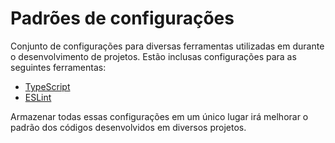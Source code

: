 # Padrões de configurações

Conjunto de configurações para diversas ferramentas utilizadas em durante o
desenvolvimento de projetos. Estão inclusas configurações para as seguintes
ferramentas:

   * [TypeScript](https://www.typescriptlang.org/docs/handbook/tsconfig-json.html)
   * [ESLint](https://eslint.org/docs/latest/user-guide/configuring/)

Armazenar todas essas configurações em um único lugar irá melhorar o padrão dos
códigos desenvolvidos em diversos projetos.
